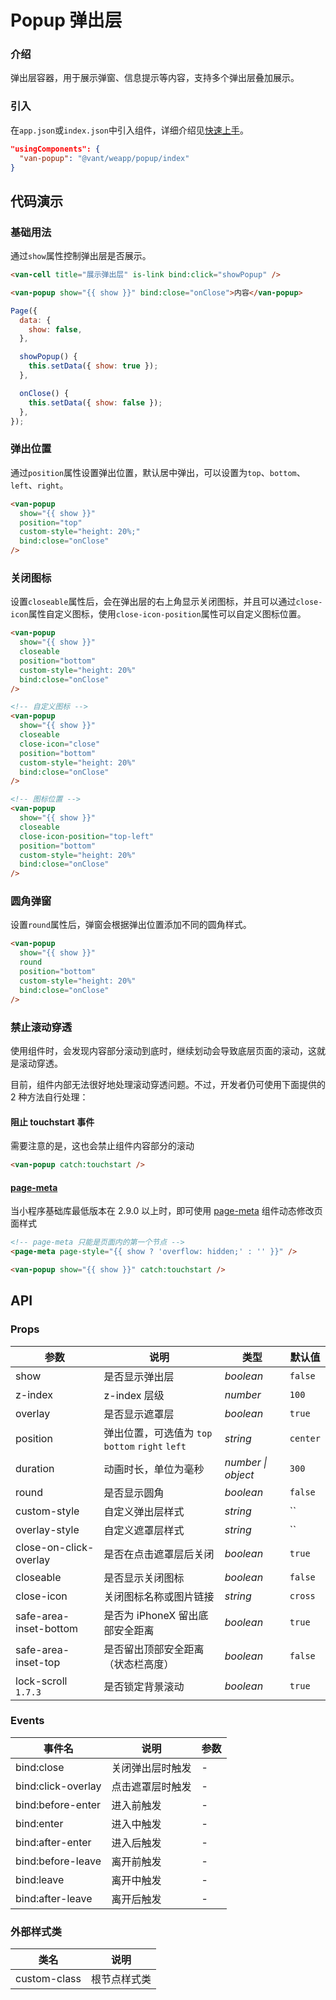 # Popup 弹出层

### 介绍

弹出层容器，用于展示弹窗、信息提示等内容，支持多个弹出层叠加展示。

### 引入

在`app.json`或`index.json`中引入组件，详细介绍见[快速上手](#/quickstart#yin-ru-zu-jian)。

```json
"usingComponents": {
  "van-popup": "@vant/weapp/popup/index"
}
```

## 代码演示

### 基础用法

通过`show`属性控制弹出层是否展示。

```html
<van-cell title="展示弹出层" is-link bind:click="showPopup" />

<van-popup show="{{ show }}" bind:close="onClose">内容</van-popup>
```

```javascript
Page({
  data: {
    show: false,
  },

  showPopup() {
    this.setData({ show: true });
  },

  onClose() {
    this.setData({ show: false });
  },
});
```

### 弹出位置

通过`position`属性设置弹出位置，默认居中弹出，可以设置为`top`、`bottom`、`left`、`right`。

```html
<van-popup
  show="{{ show }}"
  position="top"
  custom-style="height: 20%;"
  bind:close="onClose"
/>
```

### 关闭图标

设置`closeable`属性后，会在弹出层的右上角显示关闭图标，并且可以通过`close-icon`属性自定义图标，使用`close-icon-position`属性可以自定义图标位置。

```html
<van-popup
  show="{{ show }}"
  closeable
  position="bottom"
  custom-style="height: 20%"
  bind:close="onClose"
/>

<!-- 自定义图标 -->
<van-popup
  show="{{ show }}"
  closeable
  close-icon="close"
  position="bottom"
  custom-style="height: 20%"
  bind:close="onClose"
/>

<!-- 图标位置 -->
<van-popup
  show="{{ show }}"
  closeable
  close-icon-position="top-left"
  position="bottom"
  custom-style="height: 20%"
  bind:close="onClose"
/>
```

### 圆角弹窗

设置`round`属性后，弹窗会根据弹出位置添加不同的圆角样式。

```html
<van-popup
  show="{{ show }}"
  round
  position="bottom"
  custom-style="height: 20%"
  bind:close="onClose"
/>
```

### 禁止滚动穿透

使用组件时，会发现内容部分滚动到底时，继续划动会导致底层页面的滚动，这就是滚动穿透。

目前，组件内部无法很好地处理滚动穿透问题。不过，开发者仍可使用下面提供的 2 种方法自行处理：

#### 阻止 touchstart 事件

需要注意的是，这也会禁止组件内容部分的滚动

```html
<van-popup catch:touchstart />
```

#### [page-meta](https://developers.weixin.qq.com/miniprogram/dev/component/page-meta.html)

当小程序基础库最低版本在 2.9.0 以上时，即可使用 [page-meta](https://developers.weixin.qq.com/miniprogram/dev/component/page-meta.html) 组件动态修改页面样式

```html
<!-- page-meta 只能是页面内的第一个节点 -->
<page-meta page-style="{{ show ? 'overflow: hidden;' : '' }}" />

<van-popup show="{{ show }}" catch:touchstart />
```

## API

### Props

| 参数                   | 说明                                             | 类型               | 默认值   |
| ---------------------- | ------------------------------------------------ | ------------------ | -------- |
| show                   | 是否显示弹出层                                   | _boolean_          | `false`  |
| z-index                | z-index 层级                                     | _number_           | `100`    |
| overlay                | 是否显示遮罩层                                   | _boolean_          | `true`   |
| position               | 弹出位置，可选值为 `top` `bottom` `right` `left` | _string_           | `center` |
| duration               | 动画时长，单位为毫秒                             | _number \| object_ | `300`    |
| round                  | 是否显示圆角                                     | _boolean_          | `false`  |
| custom-style           | 自定义弹出层样式                                 | _string_           | ``       |
| overlay-style          | 自定义遮罩层样式                                 | _string_           | ``       |
| close-on-click-overlay | 是否在点击遮罩层后关闭                           | _boolean_          | `true`   |
| closeable              | 是否显示关闭图标                                 | _boolean_          | `false`  |
| close-icon             | 关闭图标名称或图片链接                           | _string_           | `cross`  |
| safe-area-inset-bottom | 是否为 iPhoneX 留出底部安全距离                  | _boolean_          | `true`   |
| safe-area-inset-top    | 是否留出顶部安全距离（状态栏高度）               | _boolean_          | `false`  |
| lock-scroll `1.7.3`    | 是否锁定背景滚动                                 | _boolean_          | `true`   |

### Events

| 事件名             | 说明             | 参数 |
| ------------------ | ---------------- | ---- |
| bind:close         | 关闭弹出层时触发 | -    |
| bind:click-overlay | 点击遮罩层时触发 | -    |
| bind:before-enter  | 进入前触发       | -    |
| bind:enter         | 进入中触发       | -    |
| bind:after-enter   | 进入后触发       | -    |
| bind:before-leave  | 离开前触发       | -    |
| bind:leave         | 离开中触发       | -    |
| bind:after-leave   | 离开后触发       | -    |

### 外部样式类

| 类名         | 说明         |
| ------------ | ------------ |
| custom-class | 根节点样式类 |
